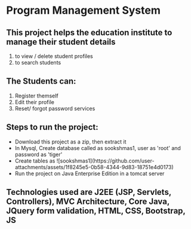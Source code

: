 <h1>Program Management System</h1>
<h2>
This project helps the education institute to manage their student details
</h2>
  <ol>
    <li>
       to view / delete student profiles
    </li>
    <li>
      to search students
    </li>
  </ol>
 <h2>
   The Students can:
 </h2>
 <ol>
   <li>
     Register themself
   </li>
   <li>
     Edit their profile
   </li>
   <li>
     Reset/ forgot password services
   </li>
 </ol>

 <h2>
   Steps to run the project:
 </h2>
 <ul>
   <li>
     Download this project as a zip, then extract it
   </li>
   <li>
     In Mysql, Create database called as sookshmas1, user as 'root' and password as 'tiger'
   </li>
   <li>
     Create tables as ![sookshmas1](https://github.com/user-attachments/assets/1f8245e5-0b58-4344-9d83-18751e4d0173)

   </li>
   <li>
     Run the project on Java Enterprise Edition in a tomcat server
   </li>
 </ul>

 <h2>
   Technologies used are J2EE (JSP, Servlets, Controllers), MVC Architecture, Core Java, JQuery form validation, HTML, CSS, Bootstrap, JS
 </h2>
